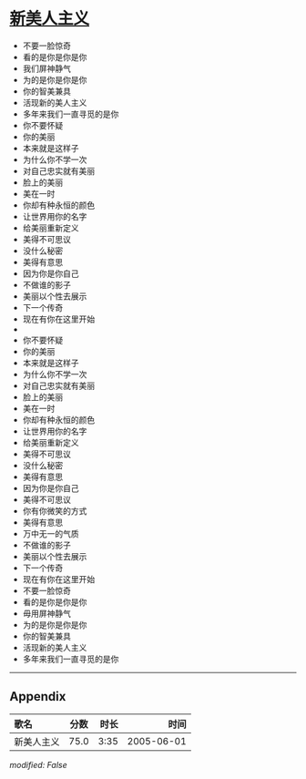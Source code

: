 # [新美人主义](https://music.163.com/song?id=66302)

* 不要一脸惊奇
* 看的是你是你是你
* 我们屏神静气
* 为的是你是你是你
* 你的智美兼具
* 活现新的美人主义
* 多年来我们一直寻觅的是你
* 你不要怀疑
* 你的美丽
* 本来就是这样子
* 为什么你不学一次
* 对自己忠实就有美丽
* 脸上的美丽
* 美在一时
* 你却有种永恒的颜色
* 让世界用你的名字
* 给美丽重新定义
* 美得不可思议
* 没什么秘密
* 美得有意思
* 因为你是你自己
* 不做谁的影子
* 美丽以个性去展示
* 下一个传奇
* 现在有你在这里开始
* 
* 你不要怀疑
* 你的美丽
* 本来就是这样子
* 为什么你不学一次
* 对自己忠实就有美丽
* 脸上的美丽
* 美在一时
* 你却有种永恒的颜色
* 让世界用你的名字
* 给美丽重新定义
* 美得不可思议
* 没什么秘密
* 美得有意思
* 因为你是你自己
* 美得不可思议
* 你有你微笑的方式
* 美得有意思
* 万中无一的气质
* 不做谁的影子
* 美丽以个性去展示
* 下一个传奇
* 现在有你在这里开始
* 不要一脸惊奇
* 看的是你是你是你
* 毋用屏神静气
* 为的是你是你是你
* 你的智美兼具
* 活现新的美人主义
* 多年来我们一直寻觅的是你


---

## Appendix

|歌名|分数|时长|时间|
|:---|:---:|---:|---:|
|新美人主义|75.0|3:35|2005-06-01

*modified: False*